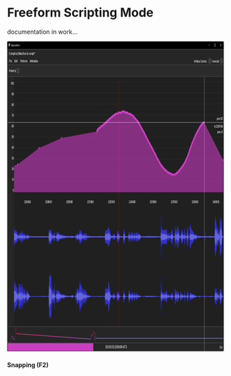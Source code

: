# Freeform Scripting Mode

documentation in work...

<img src="./Images/freeform-mode.png" alt="" height="720"/>

#### Snapping (F2)
